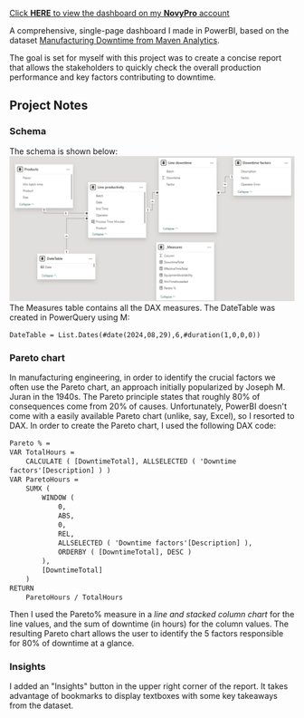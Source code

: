 [Click **HERE** to view the dashboard on my **NovyPro** account](https://project.novypro.com/b8g054)

A comprehensive, single-page dashboard I made in PowerBI, based on the dataset [Manufacturing Downtime from Maven Analytics](https://mavenanalytics.io/data-playground).

The goal is set for myself with this project was to create a concise report that allows the stakeholders to quickly check the overall production performance and key factors contributing to downtime.

## Project Notes
### Schema
The schema is shown below:
![Schema](ManufacturingDowntime_Schema.png)
The Measures table contains all the DAX measures. The DateTable was created in PowerQuery using M:
```
DateTable = List.Dates(#date(2024,08,29),6,#duration(1,0,0,0))
```
### Pareto chart
In manufacturing engineering, in order to identify the crucial factors we often use the Pareto chart, an approach initially popularized by Joseph M. Juran in the 1940s. The Pareto principle states that roughly 80% of consequences come from 20% of causes. Unfortunately, PowerBI doesn't come with a easily available Pareto chart (unlike, say, Excel), so I resorted to DAX. In order to create the Pareto chart, I used the following DAX code:
```
Pareto % = 
VAR TotalHours =
    CALCULATE ( [DowntimeTotal], ALLSELECTED ( 'Downtime factors'[Description] ) )
VAR ParetoHours =
    SUMX (
        WINDOW (
            0,
            ABS,
            0,
            REL,
            ALLSELECTED ( 'Downtime factors'[Description] ),
            ORDERBY ( [DowntimeTotal], DESC )
        ),
        [DowntimeTotal]
    )
RETURN
    ParetoHours / TotalHours
```
Then I used the Pareto% measure in a *line and stacked column chart* for the line values, and the sum of downtime (in hours) for the column values. The resulting Pareto chart allows the user to identify the 5 factors responsible for 80% of downtime at a glance.
### Insights
I added an "Insights" button in the upper right corner of the report. It takes advantage of bookmarks to display textboxes with some key takeaways from the dataset.
